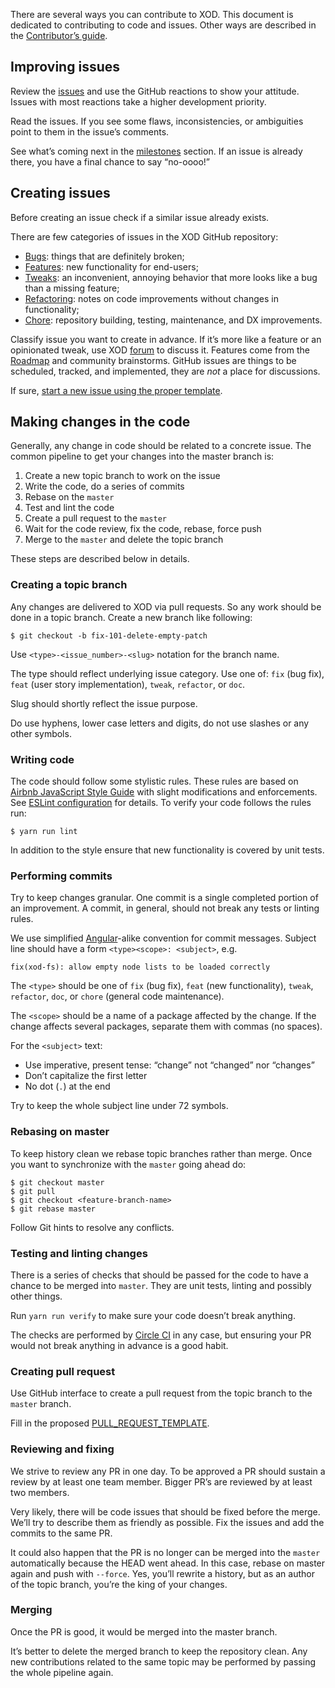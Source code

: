 There are several ways you can contribute to XOD. This document is dedicated to contributing to code and issues. Other ways are described in the [Contributor’s guide](https://xod.io/docs/contributing/).

## Improving issues

Review the [issues](https://github.com/xodio/xod/issues) and use the GitHub reactions to show your attitude. Issues with most reactions take a higher development priority.

Read the issues. If you see some flaws, inconsistencies, or ambiguities point to them in the issue’s comments.

See what’s coming next in the [milestones](https://github.com/xodio/xod/milestones) section. If an issue is already there, you have a final chance to say “no-oooo!”

## Creating issues

Before creating an issue check if a similar issue already exists.

There are few categories of issues in the XOD GitHub repository:

* [Bugs](https://github.com/xodio/xod/issues?q=is%3Aissue+is%3Aopen+label%3At%3Abug): things that are definitely broken;
* [Features](https://github.com/xodio/xod/issues?q=is%3Aissue+is%3Aopen+label%3At%3Afeat): new functionality for end-users;
* [Tweaks](https://github.com/xodio/xod/issues?q=is%3Aissue+is%3Aopen+label%3At%3Atweak): an inconvenient, annoying behavior that more looks like a bug than a missing feature;
* [Refactoring](https://github.com/xodio/xod/issues?q=is%3Aissue+is%3Aopen+label%3At%3Arefactor): notes on code improvements without changes in functionality;
* [Chore](https://github.com/xodio/xod/issues?q=is%3Aissue+is%3Aopen+label%3At%3Achore): repository building, testing, maintenance, and DX improvements.

Classify issue you want to create in advance. If it’s more like a feature or an opinionated tweak, use XOD [forum](https://forum.xod.io) to discuss it. Features come from the [Roadmap](https://github.com/xodio/xod/wiki/Roadmap) and community brainstorms. GitHub issues are things to be scheduled, tracked, and implemented, they are _not_ a place for discussions.

If sure, [start a new issue using the proper template](https://github.com/xodio/xod/issues/new/choose).

## Making changes in the code

Generally, any change in code should be related to a concrete issue. The common pipeline to get your changes into the master branch is:

1.  Create a new topic branch to work on the issue
2.  Write the code, do a series of commits
3.  Rebase on the `master`
4.  Test and lint the code
5.  Create a pull request to the `master`
6.  Wait for the code review, fix the code, rebase, force push
7.  Merge to the `master` and delete the topic branch

These steps are described below in details.

### Creating a topic branch

Any changes are delivered to XOD via pull requests. So any work should be done in a topic branch. Create a new branch like following:

    $ git checkout -b fix-101-delete-empty-patch

Use `<type>-<issue_number>-<slug>` notation for the branch name.

The type should reflect underlying issue category. Use one of: `fix` (bug fix), `feat` (user story implementation), `tweak`, `refactor`, or `doc`.

Slug should shortly reflect the issue purpose.

Do use hyphens, lower case letters and digits, do not use slashes or any other symbols.

### Writing code

The code should follow some stylistic rules. These rules are based on [Airbnb JavaScript Style Guide](https://github.com/airbnb/javascript) with slight modifications and enforcements. See [ESLint configuration](./.eslintrc.js) for details. To verify your code follows the rules run:

    $ yarn run lint

In addition to the style ensure that new functionality is covered by unit tests.

### Performing commits

Try to keep changes granular. One commit is a single completed portion of an improvement. A commit, in general, should not break any tests or linting rules.

We use simplified [Angular](https://gist.github.com/stephenparish/9941e89d80e2bc58a153)-alike convention for commit messages. Subject line should have a form `<type><scope>: <subject>`, e.g.

    fix(xod-fs): allow empty node lists to be loaded correctly

The `<type>` should be one of `fix` (bug fix), `feat` (new functionality), `tweak`, `refactor`, `doc`, or `chore` (general code maintenance).

The `<scope>` should be a name of a package affected by the change. If the change affects several packages, separate them with commas (no spaces).

For the `<subject>` text:

* Use imperative, present tense: “change” not “changed” nor “changes”
* Don’t capitalize the first letter
* No dot (`.`) at the end

Try to keep the whole subject line under 72 symbols.

### Rebasing on master

To keep history clean we rebase topic branches rather than merge. Once you want to synchronize with the `master` going ahead do:

    $ git checkout master
    $ git pull
    $ git checkout <feature-branch-name>
    $ git rebase master

Follow Git hints to resolve any conflicts.

### Testing and linting changes

There is a series of checks that should be passed for the code to have a chance to be merged into `master`. They are unit tests, linting and possibly other things.

Run `yarn run verify` to make sure your code doesn’t break anything.

The checks are performed by [Circle CI](https://circleci.com/gh/xodio/xod/tree/master) in any case, but ensuring your PR would not break anything in advance is a good habit.

### Creating pull request

Use GitHub interface to create a pull request from the topic branch to the `master` branch.

Fill in the proposed [PULL_REQUEST_TEMPLATE](.github/PULL_REQUEST_TEMPLATE.md).

### Reviewing and fixing

We strive to review any PR in one day. To be approved a PR should sustain a review by at least one team member. Bigger PR’s are reviewed by at least two members.

Very likely, there will be code issues that should be fixed before the merge. We’ll try to describe them as friendly as possible. Fix the issues and add the commits to the same PR.

It could also happen that the PR is no longer can be merged into the `master` automatically because the HEAD went ahead. In this case, rebase on master again and push with `--force`. Yes, you’ll rewrite a history, but as an author of the topic branch, you’re the king of your changes.

### Merging

Once the PR is good, it would be merged into the master branch.

It’s better to delete the merged branch to keep the repository clean. Any new contributions related to the same topic may be performed by passing the whole pipeline again.
